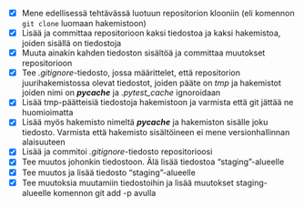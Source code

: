  - [x] Mene edellisessä tehtävässä luotuun repositorion klooniin (eli komennon `git clone` luomaan hakemistoon)
 - [x] Lisää ja committaa repositorioon kaksi tiedostoa ja kaksi hakemistoa, joiden sisällä on tiedostoja
 - [x] Muuta ainakin kahden tiedoston sisältöä ja committaa muutokset repositorioon
 - [x] Tee _.gitignore_-tiedosto, jossa määrittelet, että repositorion juurihakemistossa olevat tiedostot, joiden pääte on _tmp_ ja hakemistot joiden nimi on ___pycache___ ja _.pytest_cache_ ignoroidaan
 - [x] Lisää tmp-päätteisiä tiedostoja hakemistoon ja varmista että git jättää ne huomioimatta
 - [x] Lisää myös hakemisto nimeltä ___pycache___ ja hakemiston sisälle joku tiedosto. Varmista että hakemisto sisältöineen ei mene versionhallinnan alaisuuteen
 - [x] Lisää ja commitoi _.gitignore_-tiedosto repositorioosi
 - [x] Tee muutos johonkin tiedostoon. Älä lisää tiedostoa “staging”-alueelle
 - [x] Tee muutos ja lisää tiedosto “staging”-alueelle
 - [x] Tee muutoksia muutamiin tiedostoihin ja lisää muutokset staging-alueelle komennon git add -p avulla
